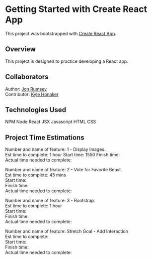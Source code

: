 # Getting Started with Create React App

This project was bootstrapped with [Create React App](https://github.com/facebook/create-react-app).

## Overview

This project is designed to practice developing a React app.

## Collaborators

Author: [Jon Rumsey](https://www.github.com/nojronatron)  
Contributor: [Kyle Honaker](https://github.com/ikyle53)  

## Technologies Used

NPM
Node
React
JSX
Javascript
HTML
CSS

## Project Time Estimations

Number and name of feature: 1 - Display Images.  
Est time to complete:  1 hour
Start time:  1550
Finish time:  
Actual time needed to complete:  

Number and name of feature: 2 - Vote for Favorite Beast.  
Est time to complete: 45 mins  
Start time:  
Finish time:  
Actual time needed to complete:  

Number and name of feature: 3 - Bootstrap.  
Est time to complete: 1 hour  
Start time:  
Finish time:  
Actual time needed to complete:  

Number and name of feature: Stretch Goal - Add Interaction  
Est time to complete:  
Start time:  
Finish time:  
Actual time needed to complete:  

